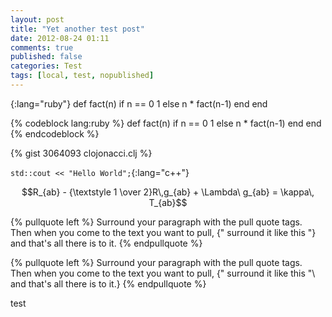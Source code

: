 ```yaml
---
layout: post
title: "Yet another test post"
date: 2012-08-24 01:11
comments: true
published: false
categories: Test
tags: [local, test, nopublished]
---
```


{:lang="ruby"}
    def fact(n)
      if n == 0
        1
      else
        n * fact(n-1)
      end
    end

{% codeblock lang:ruby %}
def fact(n)
  if n == 0
    1
  else
    n * fact(n-1)
  end
end
{% endcodeblock %}

{% gist 3064093 clojonacci.clj %}

`std::cout << "Hello World";`{:lang="c++"}

$$R_{ab} - {\textstyle 1 \over 2}R\,g_{ab} + \Lambda\ g_{ab} = \kappa\, T_{ab}$$

{% pullquote left %}
Surround your paragraph with the pull quote tags. Then when you come to
the text you want to pull, {" surround it like this "} and that's all there is to it.
{% endpullquote %}

{% pullquote left %}
Surround your paragraph with the pull quote tags. Then when you come to the text you want to pull, \{" surround it like this "\ and that's all there is to it.}
{% endpullquote %}

test
